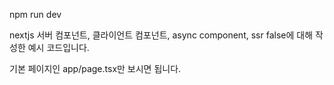 npm run dev

nextjs 서버 컴포넌트, 클라이언트 컴포넌트, async component, ssr false에 대해 작성한 예시 코드입니다.

기본 페이지인 app/page.tsx만 보시면 됩니다.
